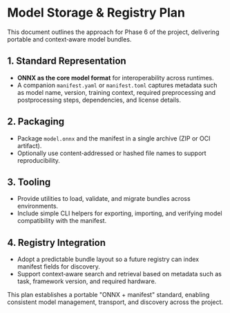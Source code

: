 # Model Storage & Registry Plan

This document outlines the approach for Phase 6 of the project, delivering
portable and context‑aware model bundles.

## 1. Standard Representation

- **ONNX as the core model format** for interoperability across runtimes.
- A companion `manifest.yaml` or `manifest.toml` captures metadata such as
  model name, version, training context, required preprocessing and
  postprocessing steps, dependencies, and license details.

## 2. Packaging

- Package `model.onnx` and the manifest in a single archive (ZIP or OCI
  artifact).
- Optionally use content‑addressed or hashed file names to support
  reproducibility.

## 3. Tooling

- Provide utilities to load, validate, and migrate bundles across
  environments.
- Include simple CLI helpers for exporting, importing, and verifying model
  compatibility with the manifest.

## 4. Registry Integration

- Adopt a predictable bundle layout so a future registry can index manifest
  fields for discovery.
- Support context‑aware search and retrieval based on metadata such as
  task, framework version, and required hardware.

This plan establishes a portable "ONNX + manifest" standard, enabling
consistent model management, transport, and discovery across the project.

